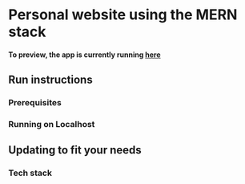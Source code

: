 # Personal website using the MERN stack
#### To preview, the app is currently running [here](www.ishdavis.com)

## Run instructions

### Prerequisites

### Running on Localhost

## Updating to fit your needs

### Tech stack

